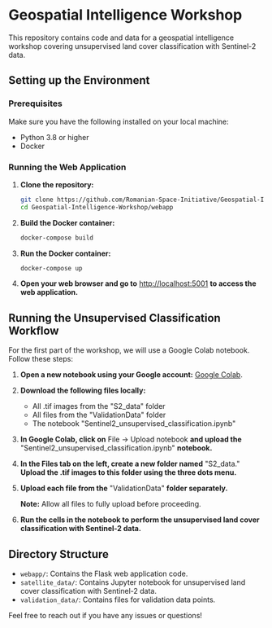 # Geospatial Intelligence Workshop

This repository contains code and data for a geospatial intelligence workshop covering unsupervised land cover classification with Sentinel-2 data.

## Setting up the Environment

### Prerequisites
Make sure you have the following installed on your local machine:

- Python 3.8 or higher
- Docker

### Running the Web Application

1. **Clone the repository:**

   ```bash
   git clone https://github.com/Romanian-Space-Initiative/Geospatial-Intelligence-Workshop.git
   cd Geospatial-Intelligence-Workshop/webapp
   ```

2. **Build the Docker container:**

   ```bash
   docker-compose build
   ```

3. **Run the Docker container:**

   ```bash
   docker-compose up
   ```

4. **Open your web browser and go to** [http://localhost:5001](http://localhost:5001) **to access the web application.**

## Running the Unsupervised Classification Workflow

For the first part of the workshop, we will use a Google Colab notebook. Follow these steps:

1. **Open a new notebook using your Google account:** [Google Colab](https://colab.research.google.com/).

2. **Download the following files locally:**

   - All .tif images from the "S2_data" folder
   - All files from the "ValidationData" folder
   - The notebook "Sentinel2_unsupervised_classification.ipynb"

3. **In Google Colab, click on** File -> Upload notebook **and upload the** "Sentinel2_unsupervised_classification.ipynb" **notebook.**

4. **In the Files tab on the left, create a new folder named** "S2_data." **Upload the .tif images to this folder using the three dots menu.**

5. **Upload each file from the** "ValidationData" **folder separately.**

   **Note:** Allow all files to fully upload before proceeding.

6. **Run the cells in the notebook to perform the unsupervised land cover classification with Sentinel-2 data.**

## Directory Structure

- `webapp/`: Contains the Flask web application code.
- `satellite_data/`: Contains Jupyter notebook for unsupervised land cover classification with Sentinel-2 data.
- `validation_data/`: Contains files for validation data points.

Feel free to reach out if you have any issues or questions!
```
